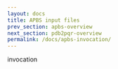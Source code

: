 ```yaml
---
layout: docs
title: APBS input files
prev_section: apbs-overview
next_section: pdb2pqr-overview
permalink: /docs/apbs-invocation/
---
```


invocation
